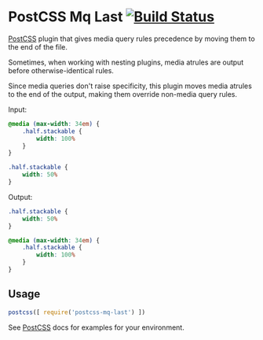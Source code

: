 # PostCSS Mq Last [![Build Status][ci-img]][ci]

[PostCSS] plugin that gives media query rules precedence by moving them to the end of the file.

Sometimes, when working with nesting plugins, media atrules are output before otherwise-identical rules.

Since media queries don't raise specificity, this plugin moves media atrules to the end of the output, making them override non-media query rules.

[PostCSS]: https://github.com/postcss/postcss
[ci-img]:  https://travis-ci.org/JGJP/postcss-mq-last.svg
[ci]:      https://travis-ci.org/JGJP/postcss-mq-last

Input:

```css
@media (max-width: 34em) {
    .half.stackable {
    	width: 100%
    }
}

.half.stackable {
	width: 50%
}
```

Output:

```css
.half.stackable {
	width: 50%
}

@media (max-width: 34em) {
    .half.stackable {
    	width: 100%
    }
}
```

## Usage

```js
postcss([ require('postcss-mq-last') ])
```

See [PostCSS] docs for examples for your environment.
